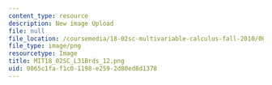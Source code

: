 ```yaml
---
content_type: resource
description: New image Upload
file: null
file_location: /coursemedia/18-02sc-multivariable-calculus-fall-2010/0065c1faf1c01198e2592d80ed8d1378_MIT18_02SC_L31Brds_12.png
file_type: image/png
resourcetype: Image
title: MIT18_02SC_L31Brds_12.png
uid: 0065c1fa-f1c0-1198-e259-2d80ed8d1378
---
```

